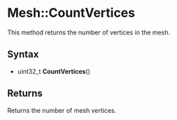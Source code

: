 # Mesh::CountVertices

This method returns the number of vertices in the mesh.

## Syntax

- uint32_t **CountVertices**()

## Returns

Returns the number of mesh vertices.
